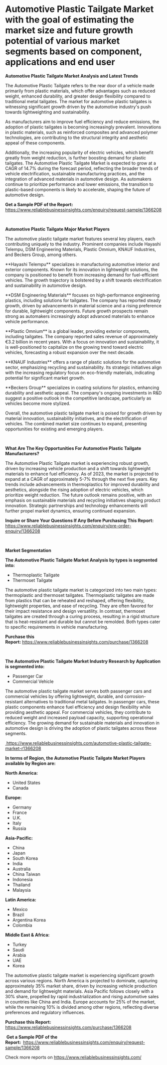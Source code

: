 <p><h1>Automotive Plastic Tailgate Market with the goal of estimating the market size and future growth potential of various market segments based on component, applications and end user</h1></p><p><strong>Automotive Plastic Tailgate Market Analysis and Latest Trends</strong></p>
<p><p>The Automotive Plastic Tailgate refers to the rear door of a vehicle made primarily from plastic materials, which offer advantages such as reduced weight, enhanced durability, and greater design flexibility compared to traditional metal tailgates. The market for automotive plastic tailgates is witnessing significant growth driven by the automotive industry's push towards lightweighting and sustainability. </p><p>As manufacturers aim to improve fuel efficiency and reduce emissions, the adoption of plastic tailgates is becoming increasingly prevalent. Innovations in plastic materials, such as reinforced composites and advanced polymer technologies, are contributing to the structural integrity and aesthetic appeal of these components. </p><p>Additionally, the increasing popularity of electric vehicles, which benefit greatly from weight reduction, is further boosting demand for plastic tailgates. The Automotive Plastic Tailgate Market is expected to grow at a CAGR of 14.7% during the forecast period, reflecting the broader trends of vehicle electrification, sustainable manufacturing practices, and the integration of advanced materials in automotive design. As automakers continue to prioritize performance and lower emissions, the transition to plastic-based components is likely to accelerate, shaping the future of automotive design.</p></p>
<p><strong>Get a Sample PDF of the Report:&nbsp;</strong> <a href="https://www.reliablebusinessinsights.com/enquiry/request-sample/1366208?utm_campaign=2289&utm_medium=2&utm_source=Github&utm_content=ia&utm_term=22032025&utm_id=automotive-plastic-tailgate">https://www.reliablebusinessinsights.com/enquiry/request-sample/1366208</a></p>
<p>&nbsp;</p>
<p><strong>Automotive Plastic Tailgate Major Market Players</strong></p>
<p><p>The automotive plastic tailgate market features several key players, each contributing uniquely to the industry. Prominent companies include Hayashi Telempu, DSM Engineering Materials, Plastic Omnium, KNAUF Industries, and Beckers Group, among others.</p><p>**Hayashi Telempu** specializes in manufacturing automotive interior and exterior components. Known for its innovation in lightweight solutions, the company is positioned to benefit from increasing demand for fuel-efficient vehicles. The growth trajectory is bolstered by a shift towards electrification and sustainability in automotive design.</p><p>**DSM Engineering Materials** focuses on high-performance engineering plastics, including solutions for tailgates. The company has reported steady growth, driven by advancements in material science and a rising preference for durable, lightweight components. Future growth prospects remain strong as automakers increasingly adopt advanced materials to enhance vehicle performance.</p><p>**Plastic Omnium** is a global leader, providing exterior components, including tailgates. The company reported sales revenue of approximately €3.2 billion in recent years. With a focus on innovation and sustainability, it is well-positioned to capitalize on the growing trend toward electric vehicles, forecasting a robust expansion over the next decade.</p><p>**KNAUF Industries** offers a range of plastic solutions for the automotive sector, emphasizing recycling and sustainability. Its strategic initiatives align with the increasing regulatory focus on eco-friendly materials, indicating potential for significant market growth.</p><p>**Beckers Group** specializes in coating solutions for plastics, enhancing durability and aesthetic appeal. The company's ongoing investments in R&D suggest a positive outlook in the competitive landscape, particularly as vehicles become more stylized.</p><p>Overall, the automotive plastic tailgate market is poised for growth driven by material innovation, sustainability initiatives, and the electrification of vehicles. The combined market size continues to expand, presenting opportunities for existing and emerging players.</p></p>
<p>&nbsp;</p>
<p><strong>What Are The Key Opportunities For Automotive Plastic Tailgate Manufacturers?</strong></p>
<p><p>The Automotive Plastic Tailgate market is experiencing robust growth, driven by increasing vehicle production and a shift towards lightweight materials to enhance fuel efficiency. As of 2023, the market is projected to expand at a CAGR of approximately 5-7% through the next five years. Key trends include advancements in thermoplastics for improved durability and aesthetics, alongside the rising adoption of electric vehicles, which prioritize weight reduction. The future outlook remains positive, with an emphasis on sustainable materials and recycling initiatives shaping product innovation. Strategic partnerships and technology enhancements will further propel market dynamics, ensuring continued expansion.</p></p>
<p><strong>Inquire or Share Your Questions If Any Before Purchasing This Report:</strong> <a href="https://www.reliablebusinessinsights.com/enquiry/pre-order-enquiry/1366208?utm_campaign=2289&utm_medium=2&utm_source=Github&utm_content=ia&utm_term=22032025&utm_id=automotive-plastic-tailgate">https://www.reliablebusinessinsights.com/enquiry/pre-order-enquiry/1366208</a></p>
<p>&nbsp;</p>
<p><strong>Market Segmentation</strong></p>
<p><strong>The Automotive Plastic Tailgate Market Analysis by types is segmented into:</strong></p>
<p><ul><li>Thermoplastic Tailgate</li><li>Thermoset Tailgate</li></ul></p>
<p><p>The automotive plastic tailgate market is categorized into two main types: thermoplastic and thermoset tailgates. Thermoplastic tailgates are made from plastics that can be reheated and reshaped, offering flexibility, lightweight properties, and ease of recycling. They are often favored for their impact resistance and design versatility. In contrast, thermoset tailgates are created through a curing process, resulting in a rigid structure that is heat-resistant and durable but cannot be remolded. Both types cater to specific requirements in vehicle manufacturing.</p></p>
<p><strong>Purchase this Report:&nbsp;</strong><a href="https://www.reliablebusinessinsights.com/purchase/1366208?utm_campaign=2289&utm_medium=2&utm_source=Github&utm_content=ia&utm_term=22032025&utm_id=automotive-plastic-tailgate">https://www.reliablebusinessinsights.com/purchase/1366208</a></p>
<p>&nbsp;</p>
<p><strong>The Automotive Plastic Tailgate Market Industry Research by Application is segmented into:</strong></p>
<p><ul><li>Passenger Car</li><li>Commercial Vehicle</li></ul></p>
<p><p>The automotive plastic tailgate market serves both passenger cars and commercial vehicles by offering lightweight, durable, and corrosion-resistant alternatives to traditional metal tailgates. In passenger cars, these plastic components enhance fuel efficiency and design flexibility while providing aesthetic appeal. For commercial vehicles, they contribute to reduced weight and increased payload capacity, supporting operational efficiency. The growing demand for sustainable materials and innovation in automotive design is driving the adoption of plastic tailgates across these segments.</p></p>
<p><a href="https://www.reliablebusinessinsights.com/automotive-plastic-tailgate-market-r1366208?utm_campaign=2289&utm_medium=2&utm_source=Github&utm_content=ia&utm_term=22032025&utm_id=automotive-plastic-tailgate">&nbsp;https://www.reliablebusinessinsights.com/automotive-plastic-tailgate-market-r1366208</a></p>
<p><strong>In terms of Region, the Automotive Plastic Tailgate Market Players available by Region are:</strong></p>
<p>
    <p> <strong> North America: </strong>
        <ul>
            <li>United States</li>
            <li>Canada</li>
        </ul>
        </p> 
    <p> <strong> Europe: </strong>
        <ul>
            <li>Germany</li>
            <li>France</li>
            <li>U.K.</li>
            <li>Italy</li>
            <li>Russia</li>
        </ul>
        </p> 
    <p> <strong> Asia-Pacific: </strong>
        <ul>
            <li>China</li>
            <li>Japan</li>
            <li>South Korea</li>
            <li>India</li>
            <li>Australia</li>
            <li>China Taiwan</li>
            <li>Indonesia</li>
            <li>Thailand</li>
            <li>Malaysia</li>
        </ul>
        </p> 
    <p> <strong> Latin America: </strong>
        <ul>
            <li>Mexico</li>
            <li>Brazil</li>
            <li>Argentina Korea</li>
            <li>Colombia</li>
        </ul>
        </p> 
    <p> <strong> Middle East & Africa: </strong>
        <ul>
            <li>Turkey</li>
            <li>Saudi</li>
            <li>Arabia</li>
            <li>UAE</li>
            <li>Korea</li>
        </ul>
    </p>
    </p>
<p><p>The automotive plastic tailgate market is experiencing significant growth across various regions. North America is projected to dominate, capturing approximately 35% market share, driven by increasing vehicle production and demand for lightweight materials. Asia Pacific follows closely with a 30% share, propelled by rapid industrialization and rising automotive sales in countries like China and India. Europe accounts for 25% of the market, while the remaining 10% is divided among other regions, reflecting diverse preferences and regulatory influences.</p></p>
<p><strong>Purchase this Report: </strong><a href="https://www.reliablebusinessinsights.com/purchase/1366208?utm_campaign=2289&utm_medium=2&utm_source=Github&utm_content=ia&utm_term=22032025&utm_id=automotive-plastic-tailgate">https://www.reliablebusinessinsights.com/purchase/1366208</a></p>
<p>&nbsp;<strong>Get a Sample PDF of the Report:&nbsp;&nbsp;</strong><a href="https://www.reliablebusinessinsights.com/enquiry/request-sample/1366208?utm_campaign=2289&utm_medium=2&utm_source=Github&utm_content=ia&utm_term=22032025&utm_id=automotive-plastic-tailgate">https://www.reliablebusinessinsights.com/enquiry/request-sample/1366208</a></p>
<p><strong></strong></p>
<p>Check more reports on <a href="https://www.reliablebusinessinsights.com/?utm_campaign=2289&utm_medium=2&utm_source=Github&utm_content=ia&utm_term=22032025&utm_id=automotive-plastic-tailgate">https://www.reliablebusinessinsights.com/</a></p>